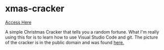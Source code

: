 # xmas-cracker

[Access Here](https://arealseal.github.io/xmas-cracker/main.html)

A simple Christmas Cracker that tells you a random fortune.
What I'm really using this for is to learn how to use Visual Studio Code and git.
The picture of the cracker is in the public domain and was found [here.](https://en.wikipedia.org/wiki/File:ChristmasCrackers_2.jpg)
~~~Yeah, I know that the code formatting is kinda weird but whatever, it works. Maybe I'll fix it someday.~~~ Ok, I did that.
